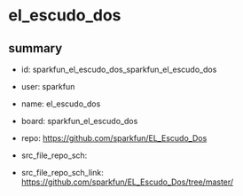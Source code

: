 # el_escudo_dos
 
## summary 
* id: sparkfun_el_escudo_dos_sparkfun_el_escudo_dos
* user: sparkfun
* name: el_escudo_dos
* board: sparkfun_el_escudo_dos
* repo: https://github.com/sparkfun/EL_Escudo_Dos



* src_file_repo_sch: 
* src_file_repo_sch_link: https://github.com/sparkfun/EL_Escudo_Dos/tree/master/




